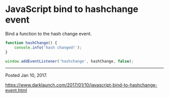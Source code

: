 # JavaScript bind to hashchange event

Bind a function to the hash change event.

```javascript
function hashChange() {
    console.info('hash changed!');
}

window.addEventListener('hashchange', hashChange, false);
```

---

Posted Jan 10, 2017.

https://www.darklaunch.com/2017/01/10/javascript-bind-to-hashchange-event.html